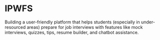# IPWFS
Building a user-friendly platform that helps students (especially in under-resourced areas) prepare for job interviews with features like mock interviews, quizzes, tips, resume builder, and chatbot assistance.
